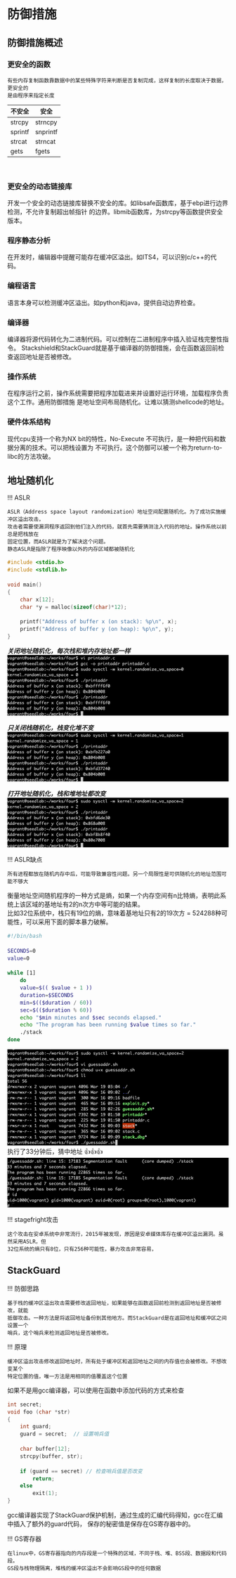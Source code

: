 # 防御措施

## 防御措施概述

### 更安全的函数

    有些内存复制函数靠数据中的某些特殊字符来判断是否复制完成，这样复制的长度取决于数据，更安全的
    是由程序来指定长度

| 不安全 | 安全 |
| ---- | ---- |
| strcpy | strncpy |
| sprintf | snprintf    |
| strcat  | strncat    |
| gets    | fgets    |  

<br>

### 更安全的动态链接库

开发一个安全的动态链接库替换不安全的库。如libsafe函数库，基于ebp进行边界检测，不允许复制超出帧指针
的边界。libmib函数库，为strcpy等函数提供安全版本。

### 程序静态分析

在开发时，编辑器中提醒可能存在缓冲区溢出。如ITS4，可以识别c/c++的代码。

### 编程语言

语言本身可以检测缓冲区溢出。如python和java，提供自动边界检查。

### 编译器

编译器将源代码转化为二进制代码。可以控制在二进制程序中插入验证栈完整性指令。
Stackshield和StackGuard就是基于编译器的防御措施，会在函数返回前检查返回地址是否被修改。

### 操作系统

在程序运行之前，操作系统需要把程序加载进来并设置好运行环境，加载程序负责这个工作。通用防御措施
是地址空间布局随机化。让难以猜测shellcode的地址。

### 硬件体系结构

现代cpu支持一个称为NX bit的特性，No-Execute 不可执行，是一种把代码和数据分离的技术。可以把栈设置为
不可执行。这个防御可以被一个称为return-to-libc的方法攻破。

## 地址随机化

!!! ASLR

    ASLR（Address space layout randomization）地址空间配置随机化。为了成功实施缓冲区溢出攻击，
    攻击者需要使漏洞程序返回到他们注入的代码，就首先需要猜测注入代码的地址。操作系统以前总是把栈放在
    固定位置，而ASLR就是为了解决这个问题。  
    静态ASLR是指除了程序映像以外的内存区域都被随机化  
    
```c
#include <stdio.h>
#include <stdlib.h>

void main()
{
    char x[12];
    char *y = malloc(sizeof(char)*12);
    
    printf("Address of buffer x (on stack): %p\n", x);
    printf("Address of buffer y (on heap): %p\n", y);
}
```

***关闭地址随机化，每次栈和堆内存地址都一样***
![关闭地址随机化1](../img/overflow-addr1.png)

***只关闭栈随机化，栈变化堆不变***
![关闭地址随机化2](../img/overflow-addr2.png)

***打开地址随机化，栈和堆地址都改变***
![关闭地址随机化3](../img/overflow-addr3.png)

!!! ASLR缺点

    所有进程都放在随机内存中后，可能导致兼容性问题。另一个局限性是可供随机化的地址范围可能不够大

衡量地址空间随机程序的一种方式是熵，如果一个内存空间有n比特熵，表明此系统上该区域的基地址有2的n次方中等可能的结果。  
比如32位系统中，栈只有19位的熵，意味着基地址只有2的19次方 = 524288种可能性，可以采用下面的脚本暴力破解。

```bash
#!/bin/bash

SECONDS=0
value=0

while [1]
    do
    value=$(( $value + 1 ))
    duration=$SECONDS
    min=$(($duration / 60))
    sec=$(($duration % 60))
    echo "$min minutes and $sec seconds elapsed."
    echo "The program has been running $value times so far."
    ./stack
done
```
![猜返回地址攻击1](../img/overflow-attackaslr1.png)
执行了33分钟后，猜中地址 &#x1F44D;&#x1F44D;&#x1F44D;
![猜返回地址攻击2](../img/overflow-attackaslr2.png)


!!! stagefright攻击

    这个攻击在安卓系统中非常流行，2015年被发现，原因是安卓媒体库存在缓冲区溢出漏洞。虽然采用ASLR，但
    32位系统的熵只有8位，只有256种可能性，暴力攻击非常容易，
    
## StackGuard

!!! 防御思路

    基于栈的缓冲区溢出攻击需要修改返回地址，如果能够在函数返回前检测到返回地址是否被修改，就能
    抵御攻击。一种方法是将返回地址备份到其他地方。而StackGuard是在返回地址和缓冲区之间设置一个
    哨兵，这个哨兵来检测返回地址是否被修改。

!!! 原理

    缓冲区溢出攻击修改返回地址时，所有处于缓冲区和返回地址之间的内存值也会被修改。不想改变某个
    特定位置的值，唯一方法是用相同的值覆盖这个位置

如果不是用gcc编译器，可以使用在函数中添加代码的方式来检查
```c
int secret;
void foo (char *str)
{
    int guard;
    guard = secret;  // 设置哨兵值
    
    char buffer[12];
    strcpy(buffer, str);
    
    if (guard == secret) // 检查哨兵值是否改变
        return;
    else
        exit(1);
}
```

gcc编译器实现了StackGuard保护机制，通过生成的汇编代码得知，gcc在汇编中插入了额外的guard代码，
保存的秘密值是保存在GS寄存器中的。

!!! GS寄存器

    在linux中，GS寄存器指向的内存段是一个特殊的区域，不同于栈、堆、BSS段、数据段和代码段。
    GS段与栈物理隔离，堆栈的缓冲区溢出不会影响GS段中的任何数据